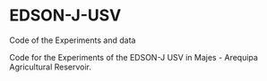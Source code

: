 # EDSON-J-USV
Code of the Experiments and data

Code for the Experiments of the EDSON-J USV in Majes - Arequipa Agricultural Reservoir.
